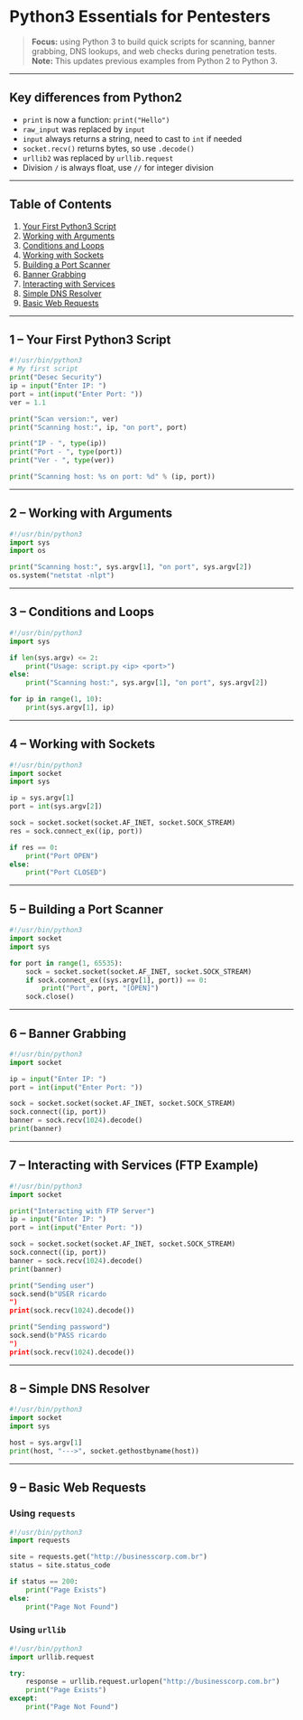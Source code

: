 
# Python3 Essentials for Pentesters

> **Focus:** using Python 3 to build quick scripts for scanning, banner grabbing, DNS lookups, and web checks during penetration tests.
> **Note:** This updates previous examples from Python 2 to Python 3.

---

## Key differences from Python2
- `print` is now a function: `print("Hello")`
- `raw_input` was replaced by `input`
- `input` always returns a string, need to cast to `int` if needed
- `socket.recv()` returns bytes, so use `.decode()`
- `urllib2` was replaced by `urllib.request`
- Division `/` is always float, use `//` for integer division

---

## Table of Contents
1. [Your First Python3 Script](#1-your-first-python3-script)
2. [Working with Arguments](#2-working-with-arguments)
3. [Conditions and Loops](#3-conditions-and-loops)
4. [Working with Sockets](#4-working-with-sockets)
5. [Building a Port Scanner](#5-building-a-port-scanner)
6. [Banner Grabbing](#6-banner-grabbing)
7. [Interacting with Services](#7-interacting-with-services)
8. [Simple DNS Resolver](#8-simple-dns-resolver)
9. [Basic Web Requests](#9-basic-web-requests)

---

## 1 – Your First Python3 Script
```python
#!/usr/bin/python3
# My first script
print("Desec Security")
ip = input("Enter IP: ")
port = int(input("Enter Port: "))
ver = 1.1

print("Scan version:", ver)
print("Scanning host:", ip, "on port", port)

print("IP - ", type(ip))
print("Port - ", type(port))
print("Ver - ", type(ver))

print("Scanning host: %s on port: %d" % (ip, port))
```

---

## 2 – Working with Arguments
```python
#!/usr/bin/python3
import sys
import os

print("Scanning host:", sys.argv[1], "on port", sys.argv[2])
os.system("netstat -nlpt")
```

---

## 3 – Conditions and Loops
```python
#!/usr/bin/python3
import sys

if len(sys.argv) <= 2:
    print("Usage: script.py <ip> <port>")
else:
    print("Scanning host:", sys.argv[1], "on port", sys.argv[2])

for ip in range(1, 10):
    print(sys.argv[1], ip)
```

---

## 4 – Working with Sockets
```python
#!/usr/bin/python3
import socket
import sys

ip = sys.argv[1]
port = int(sys.argv[2])

sock = socket.socket(socket.AF_INET, socket.SOCK_STREAM)
res = sock.connect_ex((ip, port))

if res == 0:
    print("Port OPEN")
else:
    print("Port CLOSED")
```

---

## 5 – Building a Port Scanner
```python
#!/usr/bin/python3
import socket
import sys

for port in range(1, 65535):
    sock = socket.socket(socket.AF_INET, socket.SOCK_STREAM)
    if sock.connect_ex((sys.argv[1], port)) == 0:
        print("Port", port, "[OPEN]")
    sock.close()
```

---

## 6 – Banner Grabbing
```python
#!/usr/bin/python3
import socket

ip = input("Enter IP: ")
port = int(input("Enter Port: "))

sock = socket.socket(socket.AF_INET, socket.SOCK_STREAM)
sock.connect((ip, port))
banner = sock.recv(1024).decode()
print(banner)
```

---

## 7 – Interacting with Services (FTP Example)
```python
#!/usr/bin/python3
import socket

print("Interacting with FTP Server")
ip = input("Enter IP: ")
port = int(input("Enter Port: "))

sock = socket.socket(socket.AF_INET, socket.SOCK_STREAM)
sock.connect((ip, port))
banner = sock.recv(1024).decode()
print(banner)

print("Sending user")
sock.send(b"USER ricardo
")
print(sock.recv(1024).decode())

print("Sending password")
sock.send(b"PASS ricardo
")
print(sock.recv(1024).decode())
```

---

## 8 – Simple DNS Resolver
```python
#!/usr/bin/python3
import socket
import sys

host = sys.argv[1]
print(host, "--->", socket.gethostbyname(host))
```

---

## 9 – Basic Web Requests

### Using `requests`
```python
#!/usr/bin/python3
import requests

site = requests.get("http://businesscorp.com.br")
status = site.status_code

if status == 200:
    print("Page Exists")
else:
    print("Page Not Found")
```

### Using `urllib`
```python
#!/usr/bin/python3
import urllib.request

try:
    response = urllib.request.urlopen("http://businesscorp.com.br")
    print("Page Exists")
except:
    print("Page Not Found")
```

